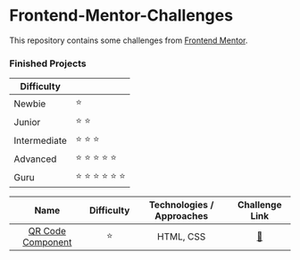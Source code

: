 # Frontend-Mentor-Challenges

This repository contains some challenges from [Frontend Mentor](https://www.frontendmentor.io/challenges).

### Finished Projects

| Difficulty   |                                           |
|--------------|-------------------------------------------|
| Newbie       | :star:                                    |
| Junior       | :star: :star:                             |
| Intermediate | :star: :star: :star:                      |
| Advanced     | :star: :star: :star: :star: :star:        |
| Guru         | :star: :star: :star: :star: :star: :star: |

|                                     Name                                     | Difficulty | Technologies / Approaches |                                 Challenge Link                                 |
|:----------------------------------------------------------------------------:|:----------:|:-------------------------:|:------------------------------------------------------------------------------:|
| [QR Code Component](https://danyelvarejao.github.io/frontend-mentor/qr-code) |   :star:   |         HTML, CSS         | [:link:](https://www.frontendmentor.io/challenges/qr-code-component-iux_sIO_H) |
